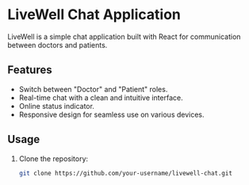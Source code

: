 # LiveWell Chat Application

LiveWell is a simple chat application built with React for communication between doctors and patients.

## Features

- Switch between "Doctor" and "Patient" roles.
- Real-time chat with a clean and intuitive interface.
- Online status indicator.
- Responsive design for seamless use on various devices.

## Usage

1. Clone the repository:

   ```bash
   git clone https://github.com/your-username/livewell-chat.git
